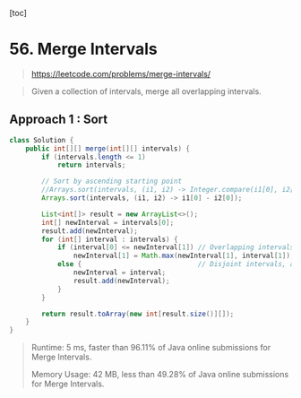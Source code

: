 [toc]

# 56. Merge Intervals

> https://leetcode.com/problems/merge-intervals/

> Given a collection of intervals, merge all overlapping intervals.

## Approach 1 : Sort

```java
class Solution {
	public int[][] merge(int[][] intervals) {
		if (intervals.length <= 1)
			return intervals;

		// Sort by ascending starting point
        //Arrays.sort(intervals, (i1, i2) -> Integer.compare(i1[0], i2[0]));
		Arrays.sort(intervals, (i1, i2) -> i1[0] - i2[0]);

		List<int[]> result = new ArrayList<>();
		int[] newInterval = intervals[0];
		result.add(newInterval);
		for (int[] interval : intervals) {
			if (interval[0] <= newInterval[1]) // Overlapping intervals, move the end if needed
				newInterval[1] = Math.max(newInterval[1], interval[1]);
			else {                             // Disjoint intervals, add the new interval to the list
				newInterval = interval;
				result.add(newInterval);
			}
		}

		return result.toArray(new int[result.size()][]);
	}
}
```

> Runtime: 5 ms, faster than 96.11% of Java online submissions for Merge Intervals.
>
> Memory Usage: 42 MB, less than 49.28% of Java online submissions for Merge Intervals.